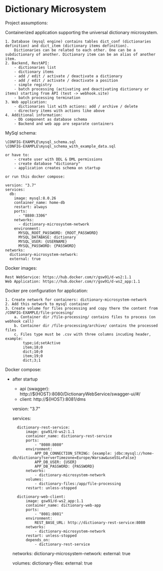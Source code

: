 # Dictionary Microsystem

Project assumptions:

Containerized application supporting the universal dictionary microsystem.

    1. Database (mysql engine) contains tables dict_conf (dictionaries definition) and dict_item (dictionary items definition).
        Dictionaries can be related to each other. One can be a subdictionary of another. Dictionary item can be an alias of another item.
    2. Backend, RestAPI:
        - dictionaries list
        - dictionary items
        - add / edit / activate / deactivate a dictionary
        - add / edit / activate / deactivate a position
        - simple registry
        - batch processing (activating and deactivating dictionary or items) starting from API (test -> webhook.site)
        - batch processing termination
    3. Web application:
        - dictionaries list with actions: add / archive / delete 
        - directory items with actions like above
    4. Additional information:
        - Db component as database schema
        - Backend and web app are separate containers

MySql schema:
    
	\CONFIG-EXAMPLE\mysql_schema.sql
	\CONFIG-EXAMPLE\mysql_schema_with_example_data.sql

    or have to:
        - create user with DDL & DML permissions
        - create database "dictionary" 
        - application creates schema on startup

    or run this docker compose:
  
    version: "3.7"
    services:
      db:
        image: mysql:8.0.26
        container_name: home-db
        restart: always
        ports:
          - "8880:3306"
        networks:
          - dictionary-microsystem-network
        environment:
          MYSQL_ROOT_PASSWORD: {ROOT_PASSWORD}
          MYSQL_DATABASE: dictionary
          MYSQL_USER: {USERNAME}
          MYSQL_PASSWORD: {PASSWORD}
    networks:
      dictionary-microsystem-network:
      external: true

Docker images: 
	
	Rest WebService: https://hub.docker.com/r/gsw91/d-ws2:1.1
	Web Application: https://hub.docker.com/r/gsw91/d-ws2_app:1.1


Docker pre configuration for application:

    1. Create network for containers: dictionary-microsystem-network 
    2. Add this network to mysql container
    3. Create volume for files processing and copy there the content from /CONFIG-EXAMPLE/file-procesing/
        a. Container dir /file-processing/ contains files to process (on webhook call)
		b. Container dir /file-processing/archive/ contains the processed files
		c. Files type must be .csv with three columns incuding header, example:
			type;id;setActive
			item;18;0
			dict;10;0
			item;19;0
			dict;3;1

Docker compose:

- after startup
    - api (swagger): http://${HOST}:8080/DictionaryWebService/swagger-ui/#/
    - client: http://${HOST}:8081/dms


    version: "3.7"

    services:

        dictionary-rest-service:
            image: gsw91/d-ws2:1.1
            container_name: dictionary-rest-service
            ports:
                - "8080:8080"
            environment:
                APP_DB_CONNECTION_STRING: {example: jdbc:mysql://home-db/dictionary?serverTimezone=Europe/Warsaw&useSSL=False}
                APP_DB_USER: {USER}
                APP_DB_PASSWORD: {PASSWORD}
            networks:
                - dictionary-microsystem-network
            volumes:
                - dictionary-files:/app/file-processing
            restart: unless-stopped
    
        dictionary-web-client:
            image: gsw91/d-ws2_app:1.1
            container_name: dictionary-web-app
            ports:
                - "8081:8081"
            environment:
                REST_BASE_URL: http://dictionary-rest-service:8080
            networks:
                - dictionary-microsystem-network
            restart: unless-stopped
            depends_on:
                - dictionary-rest-service

    networks:
        dictionary-microsystem-network:
            external: true

    volumes:
        dictionary-files:
            external: true